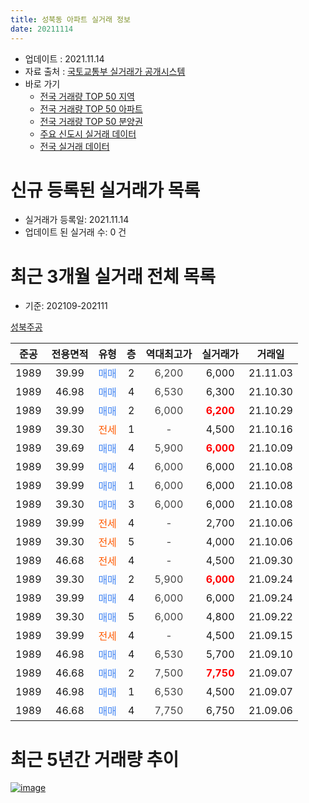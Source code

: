 ```yaml
---
title: 성북동 아파트 실거래 정보
date: 20211114
---
```


* 업데이트 : 2021.11.14
* 자료 출처 : [국토교통부 실거래가 공개시스템](http://rt.molit.go.kr)
* 바로 가기
    * [전국 거래량 TOP 50 지역](https://apt-info.github.io/apt-trade-info/tr)
    * [전국 거래량 TOP 50 아파트](https://apt-info.github.io/apt-trade-info/ta)
    * [전국 거래량 TOP 50 분양권](https://apt-info.github.io/apt-trade-info/tb)
    * [주요 신도시 실거래 데이터](https://apt-info.github.io/apt-trade-info/newtown)
    * [전국 실거래 데이터](https://apt-info.github.io/apt-trade-info/all)



<script async src="https://pagead2.googlesyndication.com/pagead/js/adsbygoogle.js"></script>
<!-- 기본광고 -->
<ins class="adsbygoogle"
     style="display:block"
     data-ad-client="ca-pub-1142216861245946"
     data-ad-slot="4805727019"
     data-ad-format="auto"
     data-full-width-responsive="true"></ins>
<script>
     (adsbygoogle = window.adsbygoogle || []).push({});
</script>


# 신규 등록된 실거래가 목록

* 실거래가 등록일: 2021.11.14
* 업데이트 된 실거래 수: 0 건




<script async src="https://pagead2.googlesyndication.com/pagead/js/adsbygoogle.js"></script>
<!-- 기본광고 -->
<ins class="adsbygoogle"
     style="display:block"
     data-ad-client="ca-pub-1142216861245946"
     data-ad-slot="4805727019"
     data-ad-format="auto"
     data-full-width-responsive="true"></ins>
<script>
     (adsbygoogle = window.adsbygoogle || []).push({});
</script>


# 최근 3개월 실거래 전체 목록
* 기준: 202109-202111


[성북주공](https://search.naver.com/search.naver?query=%EC%84%B1%EB%B6%81%EC%A3%BC%EA%B3%B5)

|준공|전용면적|유형|층|역대최고가|실거래가|거래일|
|:---:|:---:|:---:|:---:|:---:|:---:|:---:|
|1989|39.99|<span style="color:#4285F3">매매</span>|2|<span style="color:#444444">6,200</span>|6,000|21.11.03|
|1989|46.98|<span style="color:#4285F3">매매</span>|4|<span style="color:#444444">6,530</span>|6,300|21.10.30|
|1989|39.99|<span style="color:#4285F3">매매</span>|2|<span style="color:#444444">6,000</span>|<b><span style="color:#FF0000">6,200</span></b>|21.10.29|
|1989|39.30|<span style="color:#FF5A00">전세</span>|1|<span style="color:#444444">-</span>|4,500|21.10.16|
|1989|39.69|<span style="color:#4285F3">매매</span>|4|<span style="color:#444444">5,900</span>|<b><span style="color:#FF0000">6,000</span></b>|21.10.09|
|1989|39.99|<span style="color:#4285F3">매매</span>|4|<span style="color:#444444">6,000</span>|6,000|21.10.08|
|1989|39.99|<span style="color:#4285F3">매매</span>|1|<span style="color:#444444">6,000</span>|6,000|21.10.08|
|1989|39.30|<span style="color:#4285F3">매매</span>|3|<span style="color:#444444">6,000</span>|6,000|21.10.08|
|1989|39.99|<span style="color:#FF5A00">전세</span>|4|<span style="color:#444444">-</span>|2,700|21.10.06|
|1989|39.30|<span style="color:#FF5A00">전세</span>|5|<span style="color:#444444">-</span>|4,000|21.10.06|
|1989|46.68|<span style="color:#FF5A00">전세</span>|4|<span style="color:#444444">-</span>|4,500|21.09.30|
|1989|39.30|<span style="color:#4285F3">매매</span>|2|<span style="color:#444444">5,900</span>|<b><span style="color:#FF0000">6,000</span></b>|21.09.24|
|1989|39.99|<span style="color:#4285F3">매매</span>|4|<span style="color:#444444">6,000</span>|6,000|21.09.24|
|1989|39.30|<span style="color:#4285F3">매매</span>|5|<span style="color:#444444">6,000</span>|4,800|21.09.22|
|1989|39.99|<span style="color:#FF5A00">전세</span>|4|<span style="color:#444444">-</span>|4,500|21.09.15|
|1989|46.98|<span style="color:#4285F3">매매</span>|4|<span style="color:#444444">6,530</span>|5,700|21.09.10|
|1989|46.68|<span style="color:#4285F3">매매</span>|2|<span style="color:#444444">7,500</span>|<b><span style="color:#FF0000">7,750</span></b>|21.09.07|
|1989|46.98|<span style="color:#4285F3">매매</span>|1|<span style="color:#444444">6,530</span>|4,500|21.09.07|
|1989|46.68|<span style="color:#4285F3">매매</span>|4|<span style="color:#444444">7,750</span>|6,750|21.09.06|



<script async src="https://pagead2.googlesyndication.com/pagead/js/adsbygoogle.js"></script>
<!-- 기본광고 -->
<ins class="adsbygoogle"
     style="display:block"
     data-ad-client="ca-pub-1142216861245946"
     data-ad-slot="4805727019"
     data-ad-format="auto"
     data-full-width-responsive="true"></ins>
<script>
     (adsbygoogle = window.adsbygoogle || []).push({});
</script>


# 최근 5년간 거래량 추이


<div style="width:100%;">
    <canvas id="deal_progress" height="200"></canvas>
</div>

<script>
new Chart(document.getElementById("deal_progress"), {
    type: 'line',
    data: {
        labels: ['16.01','16.02','16.03','16.04','16.05','16.06','16.07','16.08','16.09','16.10','16.11','16.12','17.01','17.02','17.03','17.04','17.05','17.06','17.07','17.08','17.09','17.10','17.11','17.12','18.01','18.02','18.03','18.04','18.05','18.06','18.07','18.08','18.09','18.10','18.11','18.12','19.01','19.02','19.03','19.04','19.05','19.06','19.07','19.08','19.09','19.10','19.11','19.12','20.01','20.02','20.03','20.04','20.05','20.06','20.07','20.08','20.09','20.10','20.11','20.12','21.01','21.02','21.03','21.04','21.05','21.06','21.07','21.08','21.09','21.10','21.11'],
        datasets: [{
            label: '매매/분양권',
            data: [9,7,4,3,9,5,8,4,4,6,5,6,6,2,4,5,2,4,8,10,4,3,7,4,3,1,4,4,3,1,6,4,2,8,4,5,6,7,4,3,1,4,2,0,4,3,4,4,2,4,6,6,3,9,5,2,3,4,9,10,9,8,9,8,11,9,4,5,7,6,1],
            borderColor: "rgba(66, 133, 243, 1)",
            backgroundColor: "rgba(66, 133, 243, 0.05)",
            borderWidth: 1,
            pointRadius: 0,
            fill: false,
            lineTension: 0
        },{
            label: '전/월세',
            data: [1,1,1,0,0,3,0,5,1,2,0,2,2,3,3,1,1,1,2,2,1,1,3,1,0,3,0,1,1,1,3,0,0,1,0,0,1,3,1,1,2,3,0,1,1,3,1,0,0,0,1,2,2,2,0,0,0,3,1,1,1,1,1,1,4,1,2,3,2,3,0],
            borderColor: "rgba(255, 90, 0, 1)",
            backgroundColor: "rgba(255, 90, 0, 0.05)",
            borderWidth: 1,
            pointRadius: 0,
            fill: false,
            lineTension: 0
        },{
            label: '합계',
            data: [10,8,5,3,9,8,8,9,5,8,5,8,8,5,7,6,3,5,10,12,5,4,10,5,3,4,4,5,4,2,9,4,2,9,4,5,7,10,5,4,3,7,2,1,5,6,5,4,2,4,7,8,5,11,5,2,3,7,10,11,10,9,10,9,15,10,6,8,9,9,1],
            borderColor: "rgba(0, 0, 0, 1)",
            backgroundColor: "rgba(0, 0, 0, 0.03)",
            borderWidth: 0.1,
            pointRadius: 0,
            fill: true,
            lineTension: 0
        }
        ]
    },
    options: {
        responsive: true,
        title: {
            display: false
        },
        tooltips: {
            mode: 'index',
            intersect: false
        },
        hover: {
            mode: 'nearest',
            intersect: true
        },
        scales: {
            xAxes: [{
                display: true,
                scaleLabel: {
                    display: true,
                    labelString: '년/월'
                }
            }],
            yAxes: [{
                display: true,
                ticks: {
                    suggestedMin: 0,
                },
                scaleLabel: {
                    display: true,
                    labelString: '실거래 수'
                }
            }]
        }
    }
});

</script>


[![image](https://apt-info.github.io/images/2020-01-03-apt-trade-info/1024x500.png)](https://play.google.com/store/apps/details?id=com.aptinfo.apttradeinfo)

